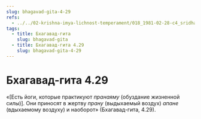 ```yaml
---
slug: bhagavad-gita-4-29
refs:
  - ../../02-krishna-imya-lichnost-temperament/018_1981-02-28-c4_sridharmj_krishna-cel_vseh_jertvoprinosheniy.md
tags:
  - title: Бхагавад-гита
    slug: bhagavad-gita
  - title: Бхагавад-гита 4.29
    slug: bhagavad-gita-4-29
---
```


# Бхагавад-гита 4.29

«[Есть йоги, которые практикуют *пранаяму* (обуздание жизненной силы)]. Они приносят в жертву *прану* (выдыхаемый воздух) *апане* (вдыхаемому воздуху) и наоборот» (Бхагавад-гита, 4.29).

